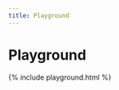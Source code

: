 ```yaml
---
title: Playground
---
```


# Playground

{% include playground.html %}

<link rel="stylesheet" href="https://cdn.jsdelivr.net/npm/codemirror@5.31.0/lib/codemirror.css">
<script src="https://cdn.jsdelivr.net/npm/codemirror@5.31.0/lib/codemirror.js"></script>
<script src="https://cdn.jsdelivr.net/npm/codemirror@5.31.0/mode/yaml/yaml.js"></script>
<script src="https://cdnjs.cloudflare.com/ajax/libs/js-yaml/3.9.1/js-yaml.min.js"></script>
<script src="https://cdn.jsdelivr.net/npm/yve-bot/ui.js"></script>

<script>
  var editor = CodeMirror.fromTextArea(document.getElementById('editor'), {
    mode: 'yaml',
    tabSize: 2,
  });

  new YveBot([]).bot.actions.define('highlightPlay', function() {
    var icon = document.querySelector('.Playground-play');
    icon.classList.add('highlight');
    setTimeout(function() {
      icon.classList.remove('highlight');
    }, 1000);
  });

  function toggleMode() {
    var modes = document.querySelectorAll('.Playground-mode');
    [].forEach.call(modes, function(div) {
      div.classList.toggle('hide');
    });
  }

  function playChat() {
    document.querySelector('.Chat').innerHTML = '';
    var rules = editor.getValue();
    new YveBot(jsyaml.load(rules), { target: '.Chat' }).start();
  }

  playChat();
</script>
